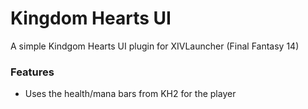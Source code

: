 # Kingdom Hearts UI
A simple Kindgom Hearts UI plugin for XIVLauncher (Final Fantasy 14)


### Features
* Uses the health/mana bars from KH2 for the player

